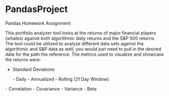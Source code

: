 # PandasProject
Pandas Homework Assignment 

This portfolio analyzer tool looks at the returns of major financial players (whales) against both algorithmic daily returns and the S&P 500 returns. The tool could be utilized to analyze different data sets against the algorithmic and S&P data as well, you would just need to pull in the desired data for the path the reference. The metrics used to visualize and showcase the returns were: 
- Standard Deviations
<ol>
- Daily
- Annualized
- Rolling (21 Day Window)
</ol>
- Correlation
- Covariance
- Variance
- Beta
